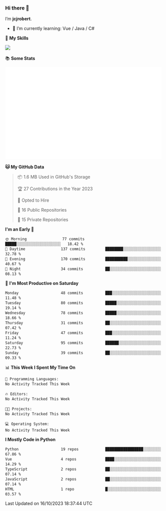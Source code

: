 ### Hi there 👋

I’m **jcjrobert**.

- 🌱 I’m currently learning: Vue / Java / C#

🌟 **My Skills**

![](https://img.shields.io/badge/-Python-3e74a2?style=flat-square&logo=Python&logoColor=fff)

📚 **Some Stats**

![](https://github.com/jcjrobert/github-stats/blob/master/generated/overview.svg)

<!--START_SECTION:waka-->
**🐱 My GitHub Data** 

> 📦 1.6 MB Used in GitHub's Storage 
 > 
> 🏆 27 Contributions in the Year 2023
 > 
> 💼 Opted to Hire
 > 
> 📜 16 Public Repositories 
 > 
> 🔑 15 Private Repositories 
 > 
**I'm an Early 🐤** 

```text
🌞 Morning                77 commits          █████░░░░░░░░░░░░░░░░░░░░   18.42 % 
🌆 Daytime                137 commits         ████████░░░░░░░░░░░░░░░░░   32.78 % 
🌃 Evening                170 commits         ██████████░░░░░░░░░░░░░░░   40.67 % 
🌙 Night                  34 commits          ██░░░░░░░░░░░░░░░░░░░░░░░   08.13 % 
```
📅 **I'm Most Productive on Saturday** 

```text
Monday                   48 commits          ███░░░░░░░░░░░░░░░░░░░░░░   11.48 % 
Tuesday                  80 commits          █████░░░░░░░░░░░░░░░░░░░░   19.14 % 
Wednesday                78 commits          █████░░░░░░░░░░░░░░░░░░░░   18.66 % 
Thursday                 31 commits          ██░░░░░░░░░░░░░░░░░░░░░░░   07.42 % 
Friday                   47 commits          ███░░░░░░░░░░░░░░░░░░░░░░   11.24 % 
Saturday                 95 commits          ██████░░░░░░░░░░░░░░░░░░░   22.73 % 
Sunday                   39 commits          ██░░░░░░░░░░░░░░░░░░░░░░░   09.33 % 
```


📊 **This Week I Spent My Time On** 

```text
💬 Programming Languages: 
No Activity Tracked This Week

🔥 Editors: 
No Activity Tracked This Week

🐱‍💻 Projects: 
No Activity Tracked This Week

💻 Operating System: 
No Activity Tracked This Week
```

**I Mostly Code in Python** 

```text
Python                   19 repos            █████████████████░░░░░░░░   67.86 % 
Vue                      4 repos             ████░░░░░░░░░░░░░░░░░░░░░   14.29 % 
TypeScript               2 repos             ██░░░░░░░░░░░░░░░░░░░░░░░   07.14 % 
JavaScript               2 repos             ██░░░░░░░░░░░░░░░░░░░░░░░   07.14 % 
HTML                     1 repo              █░░░░░░░░░░░░░░░░░░░░░░░░   03.57 % 
```




 Last Updated on 16/10/2023 18:37:44 UTC
<!--END_SECTION:waka-->
